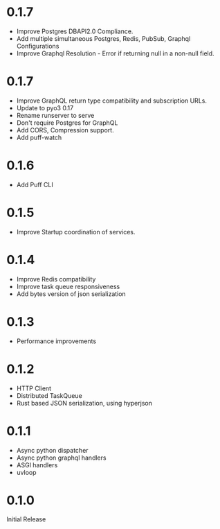 # 0.1.7

* Improve Postgres DBAPI2.0 Compliance.
* Add multiple simultaneous Postgres, Redis, PubSub, Graphql Configurations
* Improve Graphql Resolution - Error if returning null in a non-null field.

# 0.1.7

* Improve GraphQL return type compatibility and subscription URLs.
* Update to pyo3 0.17
* Rename runserver to serve
* Don't require Postgres for GraphQL
* Add CORS, Compression support.
* Add puff-watch

# 0.1.6

* Add Puff CLI

# 0.1.5

* Improve Startup coordination of services.

# 0.1.4

* Improve Redis compatibility
* Improve task queue responsiveness
* Add bytes version of json serialization

# 0.1.3

* Performance improvements

# 0.1.2

* HTTP Client
* Distributed TaskQueue
* Rust based JSON serialization, using hyperjson

# 0.1.1

* Async python dispatcher
* Async python graphql handlers
* ASGI handlers
* uvloop

# 0.1.0

Initial Release